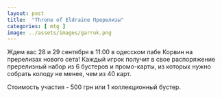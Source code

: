 ```yaml
---
layout: post
title:  "Throne of Eldraine Пререлизы"
categories: [ mtg ]
image: ../assets/images/garruk.png
---
```

Ждем вас 28 и 29 сентября в 11:00 в одесском пабе Корвин на пререлизах нового сета! Каждый игрок получит в свое распоряжение пререлизный набор из 6 бустеров и промо-карты, из которых нужно собрать колоду не менее, чем из 40 карт.

Стоимость участия - 500 грн или 1 коллекционный бустер. 
